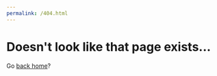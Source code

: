 ```yaml
---
permalink: /404.html
---
```

# Doesn't look like that page exists...
Go [back home](/Deanna-Minasian/)?
